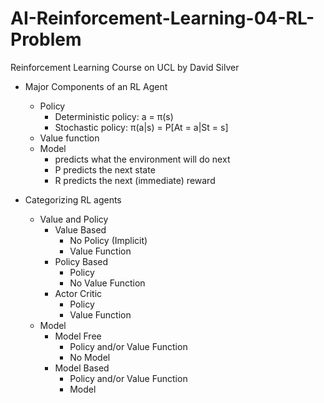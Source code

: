 # AI-Reinforcement-Learning-04-RL-Problem
Reinforcement Learning Course on UCL by David Silver

- Major Components of an RL Agent
  - Policy 
    - Deterministic policy: a = π(s)
    - Stochastic policy: π(a|s) = P[At = a|St = s]
  - Value function
  - Model 
    - predicts what the environment will do next
    - P predicts the next state
    - R predicts the next (immediate) reward

- Categorizing RL agents
  - Value and Policy
    - Value Based
      - No Policy (Implicit)
      - Value Function
    - Policy Based
      - Policy
      - No Value Function
    - Actor Critic
      - Policy
      - Value Function
  - Model
    - Model Free
      - Policy and/or Value Function
      - No Model
    - Model Based
      - Policy and/or Value Function
      - Model


